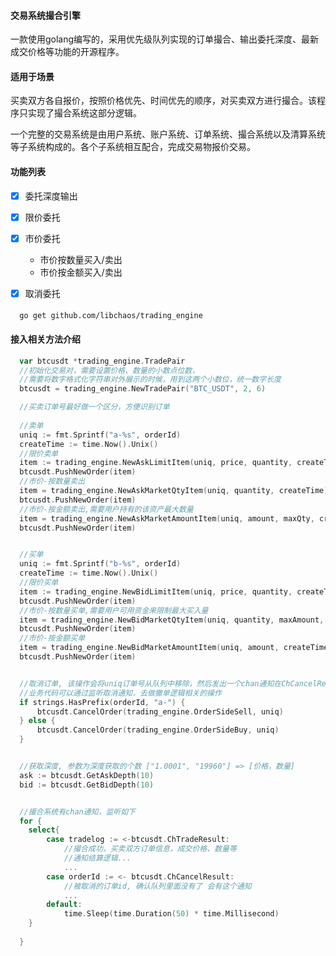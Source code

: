 #### 交易系统撮合引擎
  一款使用golang编写的，采用优先级队列实现的订单撮合、输出委托深度、最新成交价格等功能的开源程序。


#### 适用于场景 
  买卖双方各自报价，按照价格优先、时间优先的顺序，对买卖双方进行撮合。该程序只实现了撮合系统这部分逻辑。
  
  一个完整的交易系统是由用户系统、账户系统、订单系统、撮合系统以及清算系统等子系统构成的。各个子系统相互配合，完成交易物报价交易。



#### 功能列表
  - [x] 委托深度输出
  - [x] 限价委托  
  - [x] 市价委托
    - 市价按数量买入/卖出
    - 市价按金额买入/卖出
  - [x] 取消委托
  


####
```
  go get github.com/libchaos/trading_engine
```

#### 接入相关方法介绍
```go
  var btcusdt *trading_engine.TradePair
  //初始化交易对，需要设置价格、数量的小数点位数，
  //需要将数字格式化字符串对外展示的时候，用到这两个小数位，统一数字长度
  btcusdt = trading_engine.NewTradePair("BTC_USDT", 2, 6)

  //买卖订单号最好做一个区分，方便识别订单
  
  //卖单
  uniq := fmt.Sprintf("a-%s", orderId)
  createTime := time.Now().Unix()
  //限价卖单
  item := trading_engine.NewAskLimitItem(uniq, price, quantity, createTime)
  btcusdt.PushNewOrder(item)
  //市价-按数量卖出
  item = trading_engine.NewAskMarketQtyItem(uniq, quantity, createTime)
  btcusdt.PushNewOrder(item)
  //市价-按金额卖出,需要用户持有的该资产最大数量
  item = trading_engine.NewAskMarketAmountItem(uniq, amount, maxQty, createTime)
  btcusdt.PushNewOrder(item)


  //买单
  uniq := fmt.Sprintf("b-%s", orderId)
  createTime := time.Now().Unix()
  //限价买单
  item := trading_engine.NewBidLimitItem(uniq, price, quantity, createTime)
  btcusdt.PushNewOrder(item)
  //市价-按数量买单,需要用户可用资金来限制最大买入量
  item = trading_engine.NewBidMarketQtyItem(uniq, quantity, maxAmount, createTime)
  btcusdt.PushNewOrder(item)
  //市价-按金额买单
  item = trading_engine.NewBidMarketAmountItem(uniq, amount, createTime)
  btcusdt.PushNewOrder(item)


  //取消订单, 该操作会将uniq订单号从队列中移除，然后发出一个chan通知在ChCancelResult
  //业务代码可以通过监听取消通知，去做撤单逻辑相关的操作
  if strings.HasPrefix(orderId, "a-") {
      btcusdt.CancelOrder(trading_engine.OrderSideSell, uniq)
  } else {
      btcusdt.CancelOrder(trading_engine.OrderSideBuy, uniq)
  }


  //获取深度, 参数为深度获取的个数 ["1.0001", "19960"] => [价格，数量]
  ask := btcusdt.GetAskDepth(10)
  bid := btcusdt.GetBidDepth(10)


  //撮合系统有chan通知，监听如下
  for {
    select{
        case tradelog := <-btcusdt.ChTradeResult:
            //撮合成功，买卖双方订单信息，成交价格、数量等
            //通知结算逻辑...
            ...
        case orderId := <- btcusdt.ChCancelResult:
            //被取消的订单id, 确认队列里面没有了 会有这个通知
            ...
        default:
            time.Sleep(time.Duration(50) * time.Millisecond)
    }
    
  }

```  